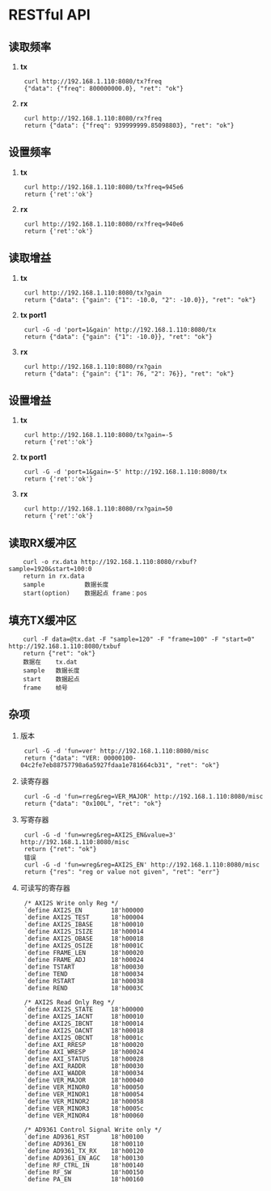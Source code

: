 # RESTful API
## 读取频率

1. **tx** 

		curl http://192.168.1.110:8080/tx?freq
		{"data": {"freq": 800000000.0}, "ret": "ok"}

2. **rx** 
 
		curl http://192.168.1.110:8080/rx?freq
		return {"data": {"freq": 939999999.85098803}, "ret": "ok"}

## 设置频率

1. **tx** 

		curl http://192.168.1.110:8080/tx?freq=945e6
		return {'ret':'ok'}

2. **rx** 
 
		curl http://192.168.1.110:8080/rx?freq=940e6
		return {'ret':'ok'}

## 读取增益

1. **tx** 
		
		curl http://192.168.1.110:8080/tx?gain
		return {"data": {"gain": {"1": -10.0, "2": -10.0}}, "ret": "ok"}

1. **tx port1**

		curl -G -d 'port=1&gain' http://192.168.1.110:8080/tx
		return {"data": {"gain": {"1": -10.0}}, "ret": "ok"}

1. **rx** 

		curl http://192.168.1.110:8080/rx?gain
		return {"data": {"gain": {"1": 76, "2": 76}}, "ret": "ok"}


## 设置增益

1. **tx** 
		
		curl http://192.168.1.110:8080/tx?gain=-5
		return {'ret':'ok'}

1. **tx port1** 
		
		curl -G -d 'port=1&gain=-5' http://192.168.1.110:8080/tx
		return {'ret':'ok'}

1. **rx** 

		curl http://192.168.1.110:8080/rx?gain=50
		return {'ret':'ok'}

## 读取RX缓冲区

	
		curl -o rx.data http://192.168.1.110:8080/rxbuf?sample=1920&start=100:0
		return in rx.data
		sample 	         数据长度
		start(option)    数据起点 frame：pos 


## 填充TX缓冲区

		curl -F data=@tx.dat -F "sample=120" -F "frame=100" -F "start=0" http://192.168.1.110:8080/txbuf
		return {"ret": "ok"}
		数据在    tx.dat
		sample   数据长度
		start    数据起点 
		frame	 帧号 

## 杂项

1. 版本

		curl -G -d 'fun=ver' http://192.168.1.110:8080/misc
		return {"data": "VER: 00000100-04c2fe7eb88757798a6a5927fdaa1e781664cb31", "ret": "ok"}


2. 读寄存器

		curl -G -d 'fun=rreg&reg=VER_MAJOR' http://192.168.1.110:8080/misc
		return {"data": "0x100L", "ret": "ok"}

3. 写寄存器

		curl -G -d 'fun=wreg&reg=AXI2S_EN&value=3' http://192.168.1.110:8080/misc
		return {"ret": "ok"}
		错误
		curl -G -d 'fun=wreg&reg=AXI2S_EN' http://192.168.1.110:8080/misc
		return {"res": "reg or value not given", "ret": "err"}


4. 可读写的寄存器
		
		/* AXI2S Write only Reg */
		`define AXI2S_EN        18'h00000
		`define AXI2S_TEST      18'h00004
		`define AXI2S_IBASE     18'h00010
		`define AXI2S_ISIZE     18'h00014
		`define AXI2S_OBASE     18'h00018
		`define AXI2S_OSIZE     18'h0001C
		`define FRAME_LEN       18'h00020
		`define FRAME_ADJ       18'h00024
		`define TSTART          18'h00030
		`define TEND            18'h00034
		`define RSTART          18'h00038
		`define REND            18'h0003C
		
		/* AXI2S Read Only Reg */
		`define AXI2S_STATE     18'h00000
		`define AXI2S_IACNT     18'h00010
		`define AXI2S_IBCNT     18'h00014
		`define AXI2S_OACNT     18'h00018
		`define AXI2S_OBCNT     18'h0001c
		`define AXI_RRESP       18'h00020
		`define AXI_WRESP       18'h00024
		`define AXI_STATUS      18'h00028
		`define AXI_RADDR       18'h00030
		`define AXI_WADDR       18'h00034
		`define VER_MAJOR       18'h00040
		`define VER_MINOR0      18'h00050
		`define VER_MINOR1      18'h00054
		`define VER_MINOR2      18'h00058
		`define VER_MINOR3      18'h0005c
		`define VER_MINOR4      18'h00060
		
		/* AD9361 Control Signal Write only */
		`define AD9361_RST		18'h00100
		`define AD9361_EN		18'h00110
		`define AD9361_TX_RX    18'h00120
		`define AD9361_EN_AGC   18'h00130
		`define RF_CTRL_IN      18'h00140
		`define RF_SW           18'h00150
		`define PA_EN           18'h00160

